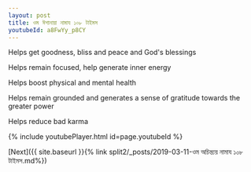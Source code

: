 ```yaml
---
layout: post
title: ওম ঈশানায়া নামায ১০৮ টাইমস
youtubeId: a8FwYy_p8CY
---
```

 
 
Helps get goodness, bliss and peace and God's blessings
 
Helps remain focused, help generate inner energy 
 
Helps boost physical and mental health 
 
Helps remain grounded and generates a sense of gratitude towards the greater power 
 
Helps reduce bad karma
 
 
 
 


{% include youtubePlayer.html id=page.youtubeId %}
 
[Next]({{ site.baseurl }}{% link  split2/_posts/2019-03-11-ওম অচিন্ত্যয় নামায ১০৮ টাইমস.md%})
 
